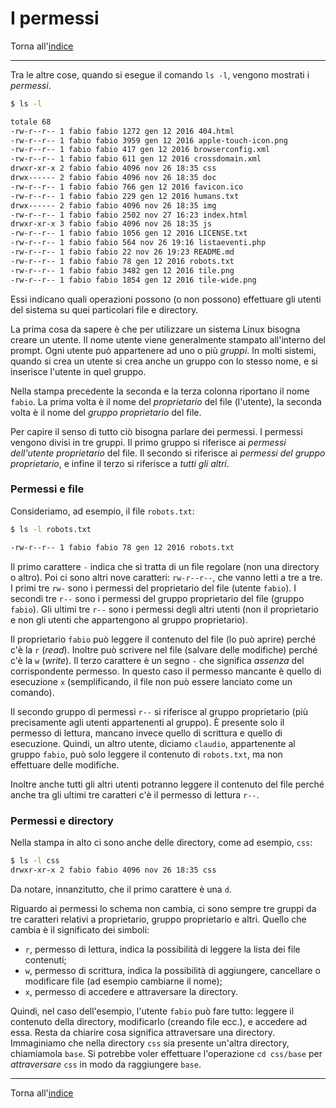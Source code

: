 # I permessi

Torna all'[indice](../toc.md)

---

Tra le altre cose, quando si esegue il comando `ls -l`, vengono mostrati i _permessi_.

```bash
$ ls -l

totale 68
-rw-r--r-- 1 fabio fabio 1272 gen 12 2016 404.html
-rw-r--r-- 1 fabio fabio 3959 gen 12 2016 apple-touch-icon.png
-rw-r--r-- 1 fabio fabio 417 gen 12 2016 browserconfig.xml
-rw-r--r-- 1 fabio fabio 611 gen 12 2016 crossdomain.xml
drwxr-xr-x 2 fabio fabio 4096 nov 26 18:35 css
drwx------ 2 fabio fabio 4096 nov 26 18:35 doc
-rw-r--r-- 1 fabio fabio 766 gen 12 2016 favicon.ico
-rw-r--r-- 1 fabio fabio 229 gen 12 2016 humans.txt
drwx------ 2 fabio fabio 4096 nov 26 18:35 img
-rw-r--r-- 1 fabio fabio 2502 nov 27 16:23 index.html
drwxr-xr-x 3 fabio fabio 4096 nov 26 18:35 js
-rw-r--r-- 1 fabio fabio 1056 gen 12 2016 LICENSE.txt
-rw-r--r-- 1 fabio fabio 564 nov 26 19:16 listaeventi.php
-rw-r--r-- 1 fabio fabio 22 nov 26 19:23 README.md
-rw-r--r-- 1 fabio fabio 78 gen 12 2016 robots.txt
-rw-r--r-- 1 fabio fabio 3482 gen 12 2016 tile.png
-rw-r--r-- 1 fabio fabio 1854 gen 12 2016 tile-wide.png
```

Essi indicano quali operazioni possono (o non possono) effettuare gli utenti
del sistema su quei particolari file e directory.

La prima cosa da sapere è che per utilizzare un sistema Linux bisogna creare
un utente. Il nome utente viene generalmente stampato all'interno del prompt.
Ogni utente può appartenere ad uno o più _gruppi_. In molti sistemi, quando
si crea un utente si crea anche un gruppo con lo stesso nome, e si inserisce l'utente in quel gruppo.

Nella stampa precedente la seconda e la terza colonna riportano il nome `fabio`.
La prima volta è il nome del _proprietario_ del file (l'utente), la seconda
volta è il nome del _gruppo proprietario_ del file.

Per capire il senso di tutto ciò bisogna parlare dei permessi. I permessi
vengono divisi in tre gruppi. Il primo gruppo si riferisce ai _permessi dell'utente
proprietario_ del file. Il secondo si riferisce ai _permessi del gruppo proprietario_,
e infine il terzo si riferisce a _tutti gli altri_.

### Permessi e file

Consideriamo, ad esempio, il file `robots.txt`:

```bash
$ ls -l robots.txt

-rw-r--r-- 1 fabio fabio 78 gen 12 2016 robots.txt
```

Il primo carattere `-` indica che si tratta di un file regolare (non una directory
o altro). Poi ci sono altri nove caratteri: `rw-r--r--`, che vanno letti a tre a tre.
I primi tre `rw-` sono i permessi del proprietario del file (utente `fabio`).
I secondi tre `r--` sono i permessi del gruppo proprietario del file (gruppo `fabio`).
Gli ultimi tre `r--` sono i permessi degli altri utenti (non il proprietario e
non gli utenti che appartengono al gruppo proprietario).

Il proprietario `fabio` può leggere il contenuto del file (lo può aprire) perché
c'è la `r` (_read_). Inoltre può scrivere nel file (salvare delle modifiche)
perché c'è la `w` (_write_). Il terzo carattere è un segno `-` che significa _assenza_
del corrispondente permesso. In questo caso il permesso mancante è quello di
esecuzione `x` (semplificando, il file non può essere lanciato come un comando).

Il secondo gruppo di permessi `r--` si riferisce al gruppo proprietario
(più precisamente agli utenti appartenenti al gruppo). È presente solo il
permesso di lettura, mancano invece quello di scrittura e quello di esecuzione.
Quindi, un altro utente, diciamo `claudio`, appartenente al gruppo `fabio`,
può solo leggere il contenuto di `robots.txt`, ma non effettuare delle modifiche.

Inoltre anche tutti gli altri utenti potranno leggere il contenuto del file
perché anche tra gli ultimi tre caratteri c'è il permesso di lettura `r--`.

### Permessi e directory

Nella stampa in alto ci sono anche delle directory, come ad esempio, `css`:

```bash
$ ls -l css
drwxr-xr-x 2 fabio fabio 4096 nov 26 18:35 css
```

Da notare, innanzitutto, che il primo carattere è una `d`.

Riguardo ai permessi lo schema non cambia, ci sono sempre tre gruppi da tre caratteri
relativi a proprietario, gruppo proprietario e altri. Quello che cambia è il
significato dei simboli:

- `r`, permesso di lettura, indica la possibilità di leggere la lista dei file contenuti;
- `w`, permesso di scrittura, indica la possibilità di aggiungere, cancellare
  o modificare file (ad esempio cambiarne il nome);
- `x`, permesso di accedere e attraversare la directory.

Quindi, nel caso dell'esempio, l'utente `fabio` può fare tutto: leggere
il contenuto della directory, modificarlo (creando file ecc.), e accedere
ad essa. Resta da chiarire cosa significa attraversare una directory.
Immaginiamo che nella directory `css` sia presente un'altra directory,
chiamiamola `base`. Si potrebbe voler effettuare l'operazione `cd css/base`
per _attraversare_ `css` in modo da raggiungere `base`.

---

Torna all'[indice](../toc.md)
